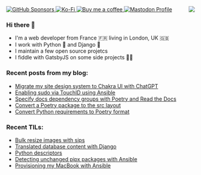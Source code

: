 <img align="right" src="https://github-readme-stats.vercel.app/api?username=browniebroke&show_icons=true">

<a href="https://github.com/sponsors/browniebroke">
  <img alt="GitHub Sponsors" src="https://img.shields.io/github/sponsors/browniebroke?logo=github&style=flat-square">
</a>
<a href="https://ko-fi.com/browniebroke">
  <img alt="Ko-Fi" src="https://img.shields.io/badge/Ko--fi-00b9fe?style=flat-square&logo=ko-fi">
</a>
<a href="https://www.buymeacoffee.com/browniebroke">
  <img alt="Buy me a coffee" src="https://img.shields.io/badge/Buy%20me%20a%20coffee-ffdd00?style=flat-square&logo=buy-me-a-coffee&logoColor=000000">
</a>
<a rel="me" href="https://fosstodon.org/@browniebroke">
  <img alt="Mastodon Profile" src="https://img.shields.io/mastodon/follow/109287018935608331?domain=https%3A%2F%2Ffosstodon.org&style=social">
</a>



### Hi there 👋

- I'm a web developer from France 🇫🇷 living in London, UK 🇬🇧
- I work with Python :snake: and Django :unicorn:
- I maintain a few open source projetcs
- I fiddle with GatsbyJS on some side projects :man_in_tuxedo:

### Recent posts from my blog:

<!--START_SECTION:blog-->
* [Migrate my site design system to Chakra UI with ChatGPT](https:&#x2F;&#x2F;browniebroke.com&#x2F;blog&#x2F;migrate-my-site-design-system-to-chakra-ui-with-chatgpt&#x2F;)
* [Enabling sudo via TouchID using Ansible](https:&#x2F;&#x2F;browniebroke.com&#x2F;blog&#x2F;enabling-sudo-via-touchid-using-ansible&#x2F;)
* [Specify docs dependency groups with Poetry and Read the Docs](https:&#x2F;&#x2F;browniebroke.com&#x2F;blog&#x2F;specify-docs-dependency-groups-with-poetry-and-read-the-docs&#x2F;)
* [Convert a Poetry package to the src layout](https:&#x2F;&#x2F;browniebroke.com&#x2F;blog&#x2F;convert-existing-poetry-to-src-layout&#x2F;)
* [Convert Python requirements to Poetry format](https:&#x2F;&#x2F;browniebroke.com&#x2F;blog&#x2F;convert-requirements-to-pyproject&#x2F;)
<!--END_SECTION:blog-->

### Recent TILs:

<!--START_SECTION:tils-->
* [Bulk resize images with sips](https:&#x2F;&#x2F;browniebroke.com&#x2F;tils&#x2F;bulk-resize-images-with-sips&#x2F;)
* [Translated database content with Django](https:&#x2F;&#x2F;browniebroke.com&#x2F;tils&#x2F;translated-database-content-with-django&#x2F;)
* [Python descriptors](https:&#x2F;&#x2F;browniebroke.com&#x2F;tils&#x2F;python-descriptors&#x2F;)
* [Detecting unchanged pipx packages with Ansible](https:&#x2F;&#x2F;browniebroke.com&#x2F;tils&#x2F;detecting-unchanged-pipx-packages-with-ansible&#x2F;)
* [Provisioning my MacBook with Ansible](https:&#x2F;&#x2F;browniebroke.com&#x2F;tils&#x2F;provisioning-my-mac-with-ansible&#x2F;)
<!--END_SECTION:tils-->
